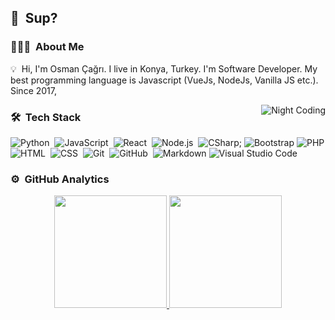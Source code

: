 
## 👋 &nbsp;Sup?

### 👨🏻‍💻 &nbsp;About Me

💡 &nbsp;Hi, I'm Osman Çağrı. I live in Konya, Turkey. I'm Software Developer. My best programming language is Javascript (VueJs, NodeJs, Vanilla JS etc.). Since 2017,  

<img alt="Night Coding" src="https://i.ibb.co/8zJYqRW/Night-Coding.gif" align="right"/>

### 🛠 &nbsp;Tech Stack

![Python](https://img.shields.io/badge/-Python-05122A?style=flat&logo=python)&nbsp;
![JavaScript](https://img.shields.io/badge/-JavaScript-05122A?style=flat&logo=javascript)&nbsp;
![React](https://img.shields.io/badge/-React-05122A?style=flat&logo=react)&nbsp;
![Node.js](https://img.shields.io/badge/-Node.js-05122A?style=flat&logo=node.js)&nbsp;
![CSharp](https://img.shields.io/badge/-csharp-05122A?style=flat&logo=CSHARP&logoColor=1572B6);
![Bootstrap](https://img.shields.io/badge/-Bootstrap-05122A?style=flat&logo=bootstrap&logoColor=563D7C)
![PHP](https://img.shields.io/badge/-PHP-05122A?style=flat&logo=PHP&logoColor=1572B6)
![HTML](https://img.shields.io/badge/-HTML-05122A?style=flat&logo=HTML5)&nbsp;
![CSS](https://img.shields.io/badge/-CSS-05122A?style=flat&logo=CSS3&logoColor=1572B6)&nbsp;
![Git](https://img.shields.io/badge/-Git-05122A?style=flat&logo=git)&nbsp;
![GitHub](https://img.shields.io/badge/-GitHub-05122A?style=flat&logo=github)&nbsp;
![Markdown](https://img.shields.io/badge/-Markdown-05122A?style=flat&logo=markdown)
![Visual Studio Code](https://img.shields.io/badge/-Visual%20Studio%20Code-05122A?style=flat&logo=visual-studio-code&logoColor=007ACC)&nbsp;

### ⚙️ &nbsp;GitHub Analytics

<p align="center">
<a href="https://github.com/osmcgrgenc">
  <img height="180em" src="https://github-readme-stats-eight-theta.vercel.app/api?username=osmcgrgenc&theme=algolia&show_icons=true&include_all_commits=true&count_private=true"/>
  <img height="180em" src="https://github-readme-stats-eight-theta.vercel.app/api/top-langs/?username=osmcgrgenc&langs_count=8&layout=compact&theme=algolia"/>
</a>
</p>

